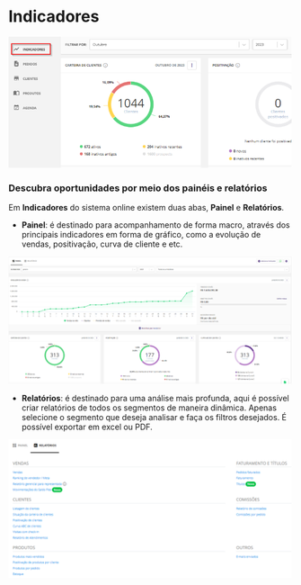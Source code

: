 # Indicadores

![indicadores2](/assets/images/indicadores0.png#center)

### Descubra oportunidades por meio dos painéis e relatórios

Em **Indicadores** do sistema online existem duas abas, **Painel** e **Relatórios**.

 - **Painel**: é destinado para acompanhamento de forma macro, através dos principais indicadores em forma de gráfico, como a evolução de vendas, positivação, curva de cliente e etc.

 ![indicadores1](/assets/images/indicadores1.png#center)

 - **Relatórios**: é destinado para uma análise mais profunda, aqui é possível criar relatórios de todos os segmentos de maneira dinâmica. Apenas selecione o segmento que deseja analisar e faça os filtros desejados. É possível exportar em excel ou PDF.

 ![indicadores2](/assets/images/indicadores2.png#center)